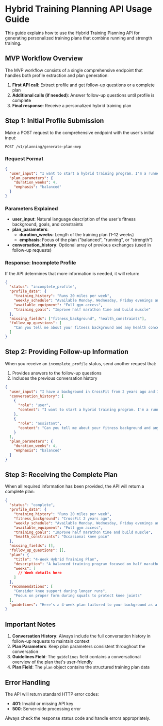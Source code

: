 # Hybrid Training Planning API Usage Guide

This guide explains how to use the Hybrid Training Planning API for generating personalized training plans that combine running and strength training.

## MVP Workflow Overview

The MVP workflow consists of a single comprehensive endpoint that handles both profile extraction and plan generation:

1. **First API call**: Extract profile and get follow-up questions or a complete plan
2. **Additional calls (if needed)**: Answer follow-up questions until profile is complete
3. **Final response**: Receive a personalized hybrid training plan

## Step 1: Initial Profile Submission

Make a POST request to the comprehensive endpoint with the user's initial input:

```http
POST /v1/planning/generate-plan-mvp
```

### Request Format

```json
{
  "user_input": "I want to start a hybrid training program. I'm a runner who does 20 miles per week. I have access to a gym with all equipment and can train Monday, Wednesday, Friday evenings and weekends. My goal is to improve my half marathon time while building some muscle.",
  "plan_parameters": {
    "duration_weeks": 4,
    "emphasis": "balanced"
  }
}
```

### Parameters Explained

- **user_input**: Natural language description of the user's fitness background, goals, and constraints
- **plan_parameters**:
  - **duration_weeks**: Length of the training plan (1-12 weeks)
  - **emphasis**: Focus of the plan ("balanced", "running", or "strength")
- **conversation_history**: Optional array of previous exchanges (used in follow-up requests)

### Response: Incomplete Profile

If the API determines that more information is needed, it will return:

```json
{
  "status": "incomplete_profile",
  "profile_data": {
    "training_history": "Runs 20 miles per week",
    "weekly_schedule": "Available Monday, Wednesday, Friday evenings and weekends",
    "available_equipment": "Full gym access",
    "training_goals": "Improve half marathon time and build muscle"
  },
  "missing_fields": ["fitness_background", "health_constraints"],
  "follow_up_questions": [
    "Can you tell me about your fitness background and any health concerns I should consider for your training plan?"
  ]
}
```

## Step 2: Providing Follow-up Information

When you receive an `incomplete_profile` status, send another request that:

1. Provides answers to the follow-up questions
2. Includes the previous conversation history

```json
{
  "user_input": "I have a background in CrossFit from 2 years ago and I occasionally have knee pain.",
  "conversation_history": [
    {
      "role": "user",
      "content": "I want to start a hybrid training program. I'm a runner who does 20 miles per week. I have access to a gym with all equipment and can train Monday, Wednesday, Friday evenings and weekends. My goal is to improve my half marathon time while building some muscle."
    },
    {
      "role": "assistant",
      "content": "Can you tell me about your fitness background and any health concerns I should consider for your training plan?"
    }
  ],
  "plan_parameters": {
    "duration_weeks": 4,
    "emphasis": "balanced"
  }
}
```

## Step 3: Receiving the Complete Plan

When all required information has been provided, the API will return a complete plan:

```json
{
  "status": "complete",
  "profile_data": {
    "training_history": "Runs 20 miles per week",
    "fitness_background": "CrossFit 2 years ago",
    "weekly_schedule": "Available Monday, Wednesday, Friday evenings and weekends",
    "available_equipment": "Full gym access",
    "training_goals": "Improve half marathon time and build muscle",
    "health_constraints": "Occasional knee pain"
  },
  "missing_fields": [],
  "follow_up_questions": [],
  "plan": {
    "title": "4-Week Hybrid Training Plan",
    "description": "A balanced training program focused on half marathon improvement and muscle building",
    "weeks": [
      // Week details here
    ]
  },
  "recommendations": [
    "Consider knee support during longer runs",
    "Focus on proper form during squats to protect knee joints"
  ],
  "guidelines": "Here's a 4-week plan tailored to your background as a runner with CrossFit experience..."
}
```

## Important Notes

1. **Conversation History**: Always include the full conversation history in follow-up requests to maintain context
2. **Plan Parameters**: Keep plan parameters consistent throughout the conversation
3. **Guidelines Field**: The `guidelines` field contains a conversational overview of the plan that's user-friendly
4. **Plan Field**: The `plan` object contains the structured training plan data

## Error Handling

The API will return standard HTTP error codes:

- **401**: Invalid or missing API key
- **500**: Server-side processing error

Always check the response status code and handle errors appropriately.
